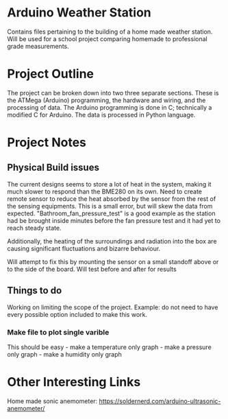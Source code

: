 # Arduino Weather Station
Contains files pertaining to the building of a home made weather station. Will be used for a 
school project comparing homemade to professional grade measurements.

# Project Outline
The project can be broken down into two three separate sections. These is the ATMega (Arduino) programming,
the hardware and wiring, and the processing of data. The Arduino programming is done in C; technically a modified C
for Arduino. The data is processed in Python language. 

# Project Notes

## Physical Build issues
The current designs seems to store a lot of heat in the system, making it much slower to
respond than the BME280 on its own. Need to create remote sensor to reduce the heat absorbed 
by the sensor from the rest of the sensing equipments. This is a small error, but will skew 
the data from expected. "Bathroom_fan_pressure_test" is a good example as the station had 
be brought inside minutes before the fan pressure test and it had yet to reach steady state. 

Additionally, the heating of the surroundings and radiation into the box are causing significant 
fluctuations and bizarre behaviour.  

Will attempt to fix this by mounting the sensor on a small standoff above 
or to the side of the board. Will test before and after for results

## Things to do

Working on limiting the scope of the project. Example: do not need to have
every possible option included to make this work. 

### Make file to plot single varible

This should be easy - make a temperature only graph
                    - make a pressure only graph
                    - make a humidity only graph

# Other Interesting Links
Home made sonic anemometer: https://soldernerd.com/arduino-ultrasonic-anemometer/
